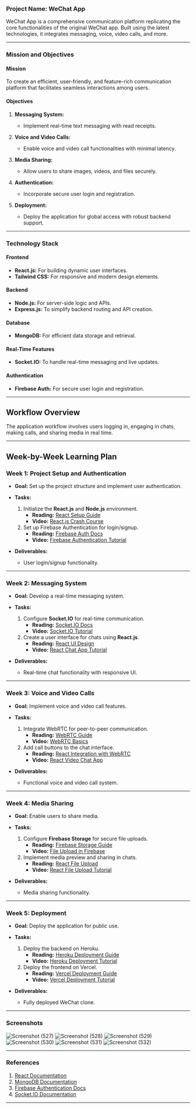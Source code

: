 ### **Project Name: WeChat App**

WeChat App is a comprehensive communication platform replicating the core functionalities of the original WeChat app. Built using the latest technologies, it integrates messaging, voice, video calls, and more.

---

### **Mission and Objectives**

#### **Mission**  
To create an efficient, user-friendly, and feature-rich communication platform that facilitates seamless interactions among users.

#### **Objectives**  
1. **Messaging System:**  
   - Implement real-time text messaging with read receipts.  

2. **Voice and Video Calls:**  
   - Enable voice and video call functionalities with minimal latency.  

3. **Media Sharing:**  
   - Allow users to share images, videos, and files securely.  

4. **Authentication:**  
   - Incorporate secure user login and registration.

5. **Deployment:**  
   - Deploy the application for global access with robust backend support.

---

### **Technology Stack**

#### **Frontend**  
- **React.js:** For building dynamic user interfaces.
- **Tailwind CSS:** For responsive and modern design elements.

#### **Backend**  
- **Node.js:** For server-side logic and APIs.
- **Express.js:** To simplify backend routing and API creation.

#### **Database**  
- **MongoDB:** For efficient data storage and retrieval.

#### **Real-Time Features**  
- **Socket.IO:** To handle real-time messaging and live updates.

#### **Authentication**  
- **Firebase Auth:** For secure user login and registration.

---

## **Workflow Overview**
The application workflow involves users logging in, engaging in chats, making calls, and sharing media in real time.


---

## **Week-by-Week Learning Plan**

### **Week 1: Project Setup and Authentication**
- **Goal:** Set up the project structure and implement user authentication.  
- **Tasks:**  
  1. Initialize the **React.js** and **Node.js** environment.  
     - **Reading:** [React Setup Guide](https://react.dev/learn)  
     - **Video:** [React.js Crash Course](https://www.youtube.com/watch?v=w7ejDZ8SWv8)  
  2. Set up Firebase Authentication for login/signup.  
     - **Reading:** [Firebase Auth Docs](https://firebase.google.com/docs/auth)  
     - **Video:** [Firebase Authentication Tutorial](https://www.youtube.com/watch?v=-OKrloDzGpU)

- **Deliverables:**  
  - User login/signup functionality.

---

### **Week 2: Messaging System**
- **Goal:** Develop a real-time messaging system.  
- **Tasks:**  
  1. Configure **Socket.IO** for real-time communication.  
     - **Reading:** [Socket.IO Docs](https://socket.io/docs/v4/)  
     - **Video:** [Socket.IO Tutorial](https://www.youtube.com/watch?v=O6JcOfhHz8k)  
  2. Create a user interface for chats using **React.js**.  
     - **Reading:** [React UI Design](https://react.dev/learn)  
     - **Video:** [React Chat App Tutorial](https://www.youtube.com/watch?v=3BjGe4eRWzY)  

- **Deliverables:**  
  - Real-time chat functionality with responsive UI.

---

### **Week 3: Voice and Video Calls**
- **Goal:** Implement voice and video call features.  
- **Tasks:**  
  1. Integrate WebRTC for peer-to-peer communication.  
     - **Reading:** [WebRTC Guide](https://webrtc.org/start/)  
     - **Video:** [WebRTC Basics](https://www.youtube.com/watch?v=WmR9IMUD_CY)  
  2. Add call buttons to the chat interface.  
     - **Reading:** [React Integration with WebRTC](https://blog.logrocket.com/getting-started-webrtc-react/)  
     - **Video:** [React Video Chat App](https://www.youtube.com/watch?v=4x2TpCDq9VA)  

- **Deliverables:**  
  - Functional voice and video call system.

---

### **Week 4: Media Sharing**
- **Goal:** Enable users to share media.  
- **Tasks:**  
  1. Configure **Firebase Storage** for secure file uploads.  
     - **Reading:** [Firebase Storage Guide](https://firebase.google.com/docs/storage)  
     - **Video:** [File Upload in Firebase](https://www.youtube.com/watch?v=JDnIBrZUXL0)  
  2. Implement media preview and sharing in chats.  
     - **Reading:** [React File Upload](https://react.dev/learn)  
     - **Video:** [React File Upload Tutorial](https://www.youtube.com/watch?v=ov7vA5HFe6w)  

- **Deliverables:**  
  - Media sharing functionality.

---

### **Week 5: Deployment**
- **Goal:** Deploy the application for public use.  
- **Tasks:**  
  1. Deploy the backend on Heroku.  
     - **Reading:** [Heroku Deployment Guide](https://devcenter.heroku.com/articles/deploying-nodejs)  
     - **Video:** [Heroku Deployment Tutorial](https://www.youtube.com/watch?v=Zml8bsh4d5A)  
  2. Deploy the frontend on Vercel.  
     - **Reading:** [Vercel Deployment Guide](https://vercel.com/docs)  
     - **Video:** [Vercel Deployment Tutorial](https://www.youtube.com/watch?v=JfSf3M7Q-oI)  

- **Deliverables:**  
  - Fully deployed WeChat clone.

---
### Screenshots

![Screenshot (527)](https://github.com/user-attachments/assets/f39c795b-5682-4650-92e8-8f8741014e83)
![Screenshot (528)](https://github.com/user-attachments/assets/0dfebf0b-f22d-4dfa-b846-7462e72f9e9b)
![Screenshot (529)](https://github.com/user-attachments/assets/7fd88d5f-343e-4706-89e2-3707adb2ef5f)
![Screenshot (530)](https://github.com/user-attachments/assets/c998db74-4f90-4e10-aa0d-791c5e162840)
![Screenshot (531)](https://github.com/user-attachments/assets/008a2cc7-2233-4c0f-a8ad-dc2c5c1e6266)
![Screenshot (532)](https://github.com/user-attachments/assets/170b9f60-1e38-4534-8cad-d04652a3a07a)

---

### **References**
1. [React Documentation](https://react.dev/learn)  
2. [MongoDB Documentation](https://www.mongodb.com/docs/manual/)  
3. [Firebase Authentication Docs](https://firebase.google.com/docs/auth)  
4. [Socket.IO Documentation](https://socket.io/docs/v4/)  

---
